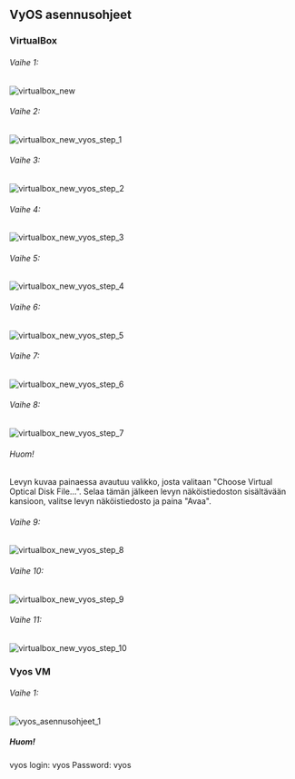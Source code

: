 ## VyOS asennusohjeet

### VirtualBox

###### Vaihe 1:

![virtualbox_new](https://user-images.githubusercontent.com/16650292/32906076-89fef3c0-cb04-11e7-9e1c-c0cce28cad3c.PNG)

###### Vaihe 2:

![virtualbox_new_vyos_step_1](https://user-images.githubusercontent.com/16650292/32906175-cdbd408a-cb04-11e7-92c4-ee9b0bbe3808.png)

###### Vaihe 3:

![virtualbox_new_vyos_step_2](https://user-images.githubusercontent.com/16650292/32906184-d320fb66-cb04-11e7-8504-823305847c87.png)

###### Vaihe 4:

![virtualbox_new_vyos_step_3](https://user-images.githubusercontent.com/16650292/32906185-d33d818c-cb04-11e7-8093-c966efaddbd5.png)

###### Vaihe 5:

![virtualbox_new_vyos_step_4](https://user-images.githubusercontent.com/16650292/32906187-d35b69ea-cb04-11e7-82a1-000ecc6468f0.png)

###### Vaihe 6:

![virtualbox_new_vyos_step_5](https://user-images.githubusercontent.com/16650292/32906188-d3782742-cb04-11e7-82cc-4b919464399d.png)

###### Vaihe 7:

![virtualbox_new_vyos_step_6](https://user-images.githubusercontent.com/16650292/32906190-d3b83df0-cb04-11e7-8f06-a69009fc7b0c.png)

###### Vaihe 8:

![virtualbox_new_vyos_step_7](https://user-images.githubusercontent.com/16650292/32906192-d3d8307e-cb04-11e7-8009-2133fa870715.png)

###### Huom!
Levyn kuvaa painaessa avautuu valikko, josta valitaan "Choose Virtual Optical Disk File...". Selaa tämän jälkeen levyn näköistiedoston sisältävään kansioon, valitse levyn näköistiedosto ja paina "Avaa".

###### Vaihe 9:

![virtualbox_new_vyos_step_8](https://user-images.githubusercontent.com/16650292/32906275-18315f5c-cb05-11e7-8c17-14e4b9b7a9fa.png)

###### Vaihe 10:

![virtualbox_new_vyos_step_9](https://user-images.githubusercontent.com/16650292/32906276-184d82b8-cb05-11e7-9610-ea1b51c5284f.png)

###### Vaihe 11:

![virtualbox_new_vyos_step_10](https://user-images.githubusercontent.com/16650292/32906277-186a4ec0-cb05-11e7-9bfd-be6a0a857c7a.png)


### Vyos VM

###### Vaihe 1:

![vyos_asennusohjeet_1](https://user-images.githubusercontent.com/16650292/32906861-ecfc2536-cb06-11e7-9291-425bdae7d3f4.png)

##### Huom!

vyos login: vyos                                                                                                                 Password: vyos



